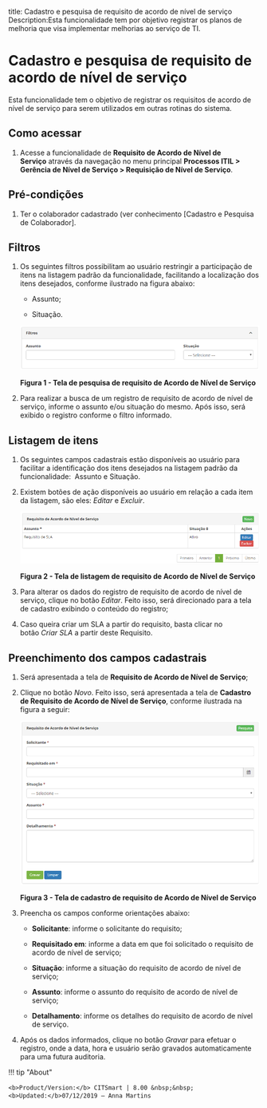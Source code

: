 title: Cadastro e pesquisa de requisito de acordo de nível de serviço
Description:Esta funcionalidade tem por objetivo registrar os planos de melhoria que visa implementar melhorias ao serviço de TI.

# Cadastro e pesquisa de requisito de acordo de nível de serviço

Esta funcionalidade tem o objetivo de registrar os requisitos de acordo de nível
de serviço para serem utilizados em outras rotinas do sistema.

Como acessar
------------

1.  Acesse a funcionalidade de **Requisito de Acordo de Nível de
    Serviço** através da navegação no menu principal **Processos
    ITIL > Gerência de Nível de Serviço > Requisição de Nível de
    Serviço**.

Pré-condições
-------------

1.  Ter o colaborador cadastrado (ver conhecimento [Cadastro e Pesquisa de
    Colaborador].

Filtros
-------

1.  Os seguintes filtros possibilitam ao usuário restringir a participação de
    itens na listagem padrão da funcionalidade, facilitando a localização dos
    itens desejados, conforme ilustrado na figura abaixo:

    -  Assunto;

    -  Situação.

    ![Criar](images/sla-requiriment-1.png)
    
    **Figura 1 - Tela de pesquisa de requisito de Acordo de Nível de Serviço**

1.  Para realizar a busca de um registro de requisito de acordo de nível de
    serviço, informe o assunto e/ou situação do mesmo. Após isso, será exibido o
    registro conforme o filtro informado.

Listagem de itens
-----------------

1.  Os seguintes campos cadastrais estão disponíveis ao usuário para facilitar a
    identificação dos itens desejados na listagem padrão da
    funcionalidade:  Assunto e Situação.

2.  Existem botões de ação disponíveis ao usuário em relação a cada item da
    listagem, são eles: *Editar* e *Excluir*.

    ![Criar](images/sla-requiriment-2.png)

    **Figura 2 - Tela de listagem de requisito de Acordo de Nível de Serviço**

1.  Para alterar os dados do registro de requisito de acordo de nível de
    serviço, clique no botão *Editar*. Feito isso, será direcionado para a tela
    de cadastro exibindo o conteúdo do registro;

2.  Caso queira criar um SLA a partir do requisito, basta clicar no botão *Criar
    SLA* a partir deste Requisito.

Preenchimento dos campos cadastrais
-----------------------------------

1.  Será apresentada a tela de **Requisito de Acordo de Nível de Serviço**;

2.  Clique no botão *Novo*. Feito isso, será apresentada a tela de **Cadastro de
    Requisito de Acordo de Nível de Serviço**, conforme ilustrada na figura a
    seguir:

    ![Criar](images/sla-requiriment-3.png)

    **Figura 3 - Tela de cadastro de requisito de Acordo de Nível de Serviço**

1.  Preencha os campos conforme orientações abaixo:

    -   **Solicitante**: informe o solicitante do requisito;

    -   **Requisitado em**: informe a data em que foi solicitado o requisito de
    acordo de nível de serviço;

    -   **Situação**: informe a situação do requisito de acordo de nível de serviço;

    -   **Assunto**: informe o assunto do requisito de acordo de nível de serviço;

    -   **Detalhamento**: informe os detalhes do requisito de acordo de nível de
    serviço.

1.  Após os dados informados, clique no botão *Gravar* para efetuar o registro,
    onde a data, hora e usuário serão gravados automaticamente para uma futura
    auditoria.


!!! tip "About"

    <b>Product/Version:</b> CITSmart | 8.00 &nbsp;&nbsp;
    <b>Updated:</b>07/12/2019 – Anna Martins
